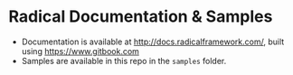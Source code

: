 # Radical Documentation & Samples

* Documentation is available at http://docs.radicalframework.com/, built using https://www.gitbook.com
* Samples are available in this repo in the `samples` folder.
